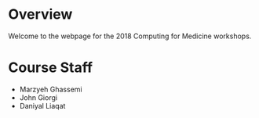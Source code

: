 # Overview

Welcome to the webpage for the 2018 Computing for Medicine workshops.

# Course Staff

- Marzyeh Ghassemi
- John Giorgi
- Daniyal Liaqat
